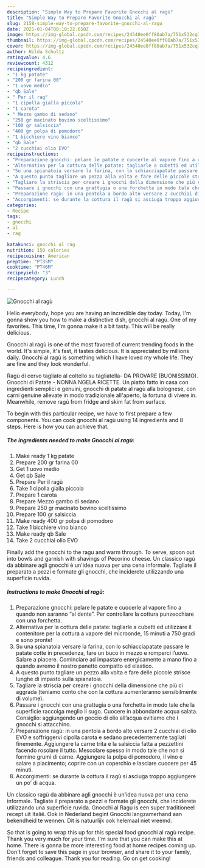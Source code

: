```yaml
---
description: "Simple Way to Prepare Favorite Gnocchi al ragù"
title: "Simple Way to Prepare Favorite Gnocchi al ragù"
slug: 2158-simple-way-to-prepare-favorite-gnocchi-al-ragu
date: 2021-01-04T00:10:22.650Z
image: https://img-global.cpcdn.com/recipes/24540ee0ff80ab7a/751x532cq70/gnocchi-al-ragu-recipe-main-photo.jpg
thumbnail: https://img-global.cpcdn.com/recipes/24540ee0ff80ab7a/751x532cq70/gnocchi-al-ragu-recipe-main-photo.jpg
cover: https://img-global.cpcdn.com/recipes/24540ee0ff80ab7a/751x532cq70/gnocchi-al-ragu-recipe-main-photo.jpg
author: Hilda Schultz
ratingvalue: 4.6
reviewcount: 4312
recipeingredient:
- "1 kg patate"
- "200 gr farina 00"
- "1 uovo medio"
- "qb Sale"
- " Per il rag"
- "1 cipolla gialla piccola"
- "1 carota"
- " Mezzo gambo di sedano"
- "250 gr macinato bovino sceltissimo"
- "100 gr salsiccia"
- "400 gr polpa di pomodoro"
- "1 bicchiere vino bianco"
- "qb Sale"
- "2 cucchiai olio EVO"
recipeinstructions:
- "Preparazione gnocchi: pelare le patate e cuocerle al vapore fino a quando non saranno “al dente”. Per controllare la cottura punzecchiare con una forchetta."
- "Alternativa per la cottura delle patate: tagliarle a cubetti ed utilizzare il contenitore per la cottura a vapore del microonde, 15 minuti a 750 gradi e sono pronte!"
- "Su una spianatoia versare la farina, con lo schiacciapatate passare le patate cotte in precedenza, fare un buco in mezzo e romperci l’uovo. Salare a piacere. Cominciare ad impastare energicamente a mano fino a quando avremo il nostro panetto compatto ed elastico."
- "A questo punto tagliare un pezzo alla volta e fare delle piccole strisce lunghe di impasto sulla spianatoia."
- "Tagliare la striscia per creare i gnocchi della dimensione che più ci aggrada (teniamo conto che con la cottura aumenteranno sensibilmente di volume)."
- "Passare i gnocchi con una grattugia o una forchetta in modo tale che la superficie raccolga meglio il sugo. Cuocere in abbondante acqua salata. Consiglio: aggiungendo un goccio di olio all’acqua evitiamo che i gnocchi si attacchino."
- "Preparazione ragù: in una pentola a bordo alto versare 2 cucchiai di olio EVO e soffriggervi cipolla carota e sedano precedentemente tagliati finemente. Aggiungere la carne trita e la salsiccia fatta a pezzettini facendo rosolare il tutto. Mescolare spesso in modo tale che non si formino grumi di carne. Aggiungere la polpa di pomodoro, il vino e salare a piacimento; coprire con un coperchio e lasciare cuocere per 45 minuti."
- "Accorgimenti: se durante la cottura il ragù si asciuga troppo aggiungere un po’ di acqua."
categories:
- Recipe
tags:
- gnocchi
- al
- rag

katakunci: gnocchi al rag 
nutrition: 150 calories
recipecuisine: American
preptime: "PT35M"
cooktime: "PT46M"
recipeyield: "3"
recipecategory: Lunch

---
```



![Gnocchi al ragù](https://img-global.cpcdn.com/recipes/24540ee0ff80ab7a/751x532cq70/gnocchi-al-ragu-recipe-main-photo.jpg)

Hello everybody, hope you are having an incredible day today. Today, I'm gonna show you how to make a distinctive dish, gnocchi al ragù. One of my favorites. This time, I'm gonna make it a bit tasty. This will be really delicious.

Gnocchi al ragù is one of the most favored of current trending foods in the world. It's simple, it's fast, it tastes delicious. It is appreciated by millions daily. Gnocchi al ragù is something which I have loved my whole life. They are fine and they look wonderful.

Ragù di cervo tagliato al coltello su tagliatella- DA PROVARE (BUONISSIMO). Gnocchi di Patate - NONNA NGELA RICETTE. Un piatto fatto in casa con ingredienti semplici e genuini, gnocchi di patate al ragù alla bolognese, con carni genuine allevate in modo tradizionale all&#39;aperto, la fortuna di vivere in. Meanwhile, remove ragù from fridge and skim fat from surface.


To begin with this particular recipe, we have to first prepare a few components. You can cook gnocchi al ragù using 14 ingredients and 8 steps. Here is how you can achieve that.

<!--inarticleads1-->

##### The ingredients needed to make Gnocchi al ragù:

1. Make ready 1 kg patate
1. Prepare 200 gr farina 00
1. Get 1 uovo medio
1. Get qb Sale
1. Prepare  Per il ragù
1. Take 1 cipolla gialla piccola
1. Prepare 1 carota
1. Prepare  Mezzo gambo di sedano
1. Prepare 250 gr macinato bovino sceltissimo
1. Prepare 100 gr salsiccia
1. Make ready 400 gr polpa di pomodoro
1. Take 1 bicchiere vino bianco
1. Make ready qb Sale
1. Take 2 cucchiai olio EVO


Finally add the gnocchi to the ragu and warm through. To serve, spoon out into bowls and garnish with shavings of Pecorino cheese. Un classico ragù da abbinare agli gnocchi è un&#39;idea nuova per una cena informale. Tagliate il preparato a pezzi e formate gli gnocchi, che inciderete utilizzando una superficie ruvida. 

<!--inarticleads2-->

##### Instructions to make Gnocchi al ragù:

1. Preparazione gnocchi: pelare le patate e cuocerle al vapore fino a quando non saranno “al dente”. Per controllare la cottura punzecchiare con una forchetta.
1. Alternativa per la cottura delle patate: tagliarle a cubetti ed utilizzare il contenitore per la cottura a vapore del microonde, 15 minuti a 750 gradi e sono pronte!
1. Su una spianatoia versare la farina, con lo schiacciapatate passare le patate cotte in precedenza, fare un buco in mezzo e romperci l’uovo. Salare a piacere. Cominciare ad impastare energicamente a mano fino a quando avremo il nostro panetto compatto ed elastico.
1. A questo punto tagliare un pezzo alla volta e fare delle piccole strisce lunghe di impasto sulla spianatoia.
1. Tagliare la striscia per creare i gnocchi della dimensione che più ci aggrada (teniamo conto che con la cottura aumenteranno sensibilmente di volume).
1. Passare i gnocchi con una grattugia o una forchetta in modo tale che la superficie raccolga meglio il sugo. Cuocere in abbondante acqua salata. Consiglio: aggiungendo un goccio di olio all’acqua evitiamo che i gnocchi si attacchino.
1. Preparazione ragù: in una pentola a bordo alto versare 2 cucchiai di olio EVO e soffriggervi cipolla carota e sedano precedentemente tagliati finemente. Aggiungere la carne trita e la salsiccia fatta a pezzettini facendo rosolare il tutto. Mescolare spesso in modo tale che non si formino grumi di carne. Aggiungere la polpa di pomodoro, il vino e salare a piacimento; coprire con un coperchio e lasciare cuocere per 45 minuti.
1. Accorgimenti: se durante la cottura il ragù si asciuga troppo aggiungere un po’ di acqua.


Un classico ragù da abbinare agli gnocchi è un&#39;idea nuova per una cena informale. Tagliate il preparato a pezzi e formate gli gnocchi, che inciderete utilizzando una superficie ruvida. Gnocchi al Ragu is een super traditioneel recept uit Italië. Ook in Nederland begint Gnocchi langzamerhand aan bekendheid te wennen. Dit is natuurlijk ook helemaal niet vreemd. 

So that is going to wrap this up for this special food gnocchi al ragù recipe. Thank you very much for your time. I'm sure that you can make this at home. There is gonna be more interesting food at home recipes coming up. Don't forget to save this page in your browser, and share it to your family, friends and colleague. Thank you for reading. Go on get cooking!
